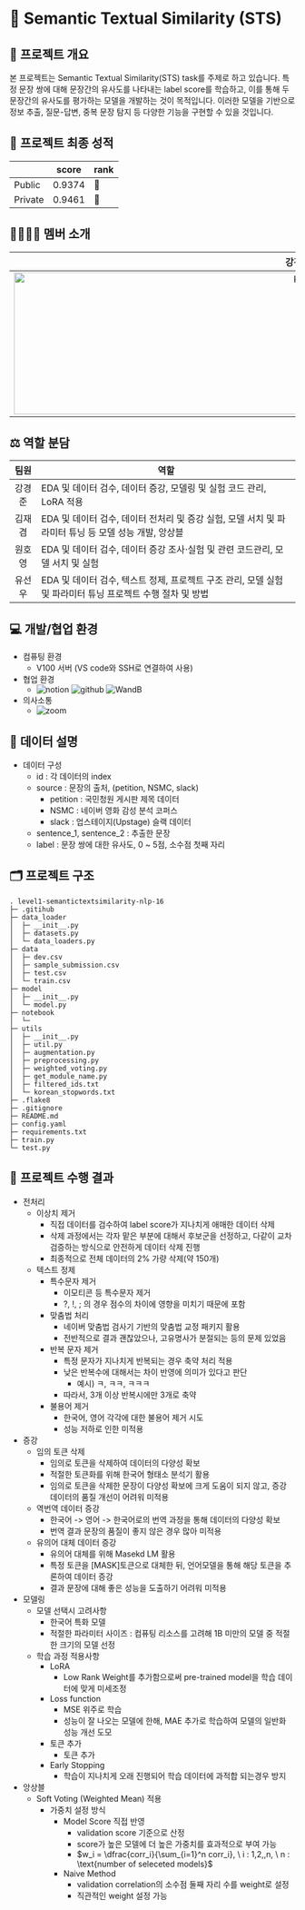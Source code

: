 # :rocket: Semantic Textual Similarity (STS)

## :closed_book: 프로젝트 개요
본 프로젝트는 Semantic Textual Similarity(STS) task를 주제로 하고 있습니다. 특정 문장 쌍에 대해 문장간의 유사도를 나타내는 label score를 학습하고, 이를 통해 두 문장간의 유사도를 평가하는 모델을 개발하는 것이 목적입니다. 
이러한 모델을 기반으로 정보 추출, 질문-답변, 중복 문장 탐지 등 다양한 기능을 구현할 수 있을 것입니다.

## :100: 프로젝트 최종 성적
|  | score | rank |
| --- | --- | --- |
| Public | 0.9374 | :3rd_place_medal: |
| Private | 0.9461 | :1st_place_medal: |

## :family_man_man_boy_boy: 멤버 소개
|강경준|김재겸|원호영|유선우|
|:---:|:---:|:---:|:---:|
| <img src="https://github.com/user-attachments/assets/da281cf3-b2cc-4022-ae9e-68ed6c174cd7" alt="KKJ" width="1000" height="250"> | <img src="https://github.com/user-attachments/assets/5ecd2475-eb8c-4662-bed0-59ae27cc2e0c" alt="KJK" width="1000" height="250"> | <img src="https://github.com/user-attachments/assets/e02832ae-f1fa-4b4f-a7e9-fcc511c727e7" alt="WHY" width="1000" height="250"> | <img src="https://github.com/user-attachments/assets/d58b7d68-ef8e-4a12-ae6e-0d50458e0c5b" alt="YSW" width="1000" height="250"> |

## :balance_scale: 역할 분담
|팀원| 역할 |
|:---:| --- |
| 강경준 | EDA 및 데이터 검수, 데이터 증강, 모델링 및 실험 코드 관리, LoRA 적용 |
| 김재겸 | EDA 및 데이터 검수, 데이터 전처리 및 증강 실험, 모델 서치 및 파라미터 튜닝 등 모델 성능 개발, 앙상블 |
| 원호영 | EDA 및 데이터 검수, 데이터 증강 조사⋅실험 및 관련 코드관리, 모델 서치 및 실험 |
| 유선우 | EDA 및 데이터 검수, 텍스트 정제, 프로젝트 구조 관리, 모델 실험 및 파라미터 튜닝 프로젝트 수행 절차 및 방법 |

## :computer: 개발/협업 환경
- 컴퓨팅 환경
	- V100 서버 (VS code와 SSH로 연결하여 사용)
- 협업 환경
  	- ![notion](https://img.shields.io/badge/Notion-FFFFFF?style=flat-square&logo=Notion&logoColor=black) ![github](https://img.shields.io/badge/Github-181717?style=flat-square&logo=Github&logoColor=white) ![WandB](https://img.shields.io/badge/WeightsandBiases-FFBE00?style=flat-square&logo=WeightsandBiases&logoColor=white)
- 의사소통
  	- ![zoom](https://img.shields.io/badge/Zoom-0B5CFF?style=flat-square&logo=Zoom&logoColor=white)

## :bookmark_tabs: 데이터 설명
- 데이터 구성
	- id : 각 데이터의 index
	- source : 문장의 출처, (petition, NSMC, slack)
		- petition : 국민청원 게시판 제목 데이터
		- NSMC : 네이버 영화 감성 분석 코퍼스
		- slack : 업스테이지(Upstage) 슬랙 데이터
	- sentence_1, sentence_2 : 추출한 문장
	- label : 문장 쌍에 대한 유사도, 0 ~ 5점, 소수점 첫째 자리

## :card_index_dividers: 프로젝트 구조
```
. level1-semantictextsimilarity-nlp-16
├─ .gitihub
├─ data_loader
│  ├─ __init__.py
│  ├─ datasets.py
│  └─ data_loaders.py
├─ data
│  ├─ dev.csv
│  ├─ sample_submission.csv
│  ├─ test.csv
│  └─ train.csv
├─ model
│  ├─ __init__.py
│  └─ model.py
├─ notebook
│  └─ 
├─ utils
│  ├─ __init__.py
│  ├─ util.py
│  ├─ augmentation.py
│  ├─ preprocessing.py
│  ├─ weighted_voting.py
│  ├─ get_module_name.py
│  ├─ filtered_ids.txt
│  └─ korean_stopwords.txt
├─ .flake8
├─ .gitignore
├─ README.md
├─ config.yaml
├─ requirements.txt
├─ train.py
└─ test.py
```

## :book: 프로젝트 수행 결과
- 전처리
	- 이상치 제거
		- 직접 데이터를 검수하여 label score가 지나치게 애매한 데이터 삭제
		- 삭제 과정에서는 각자 맡은 부분에 대해서 후보군을 선정하고, 다같이 교차 검증하는 방식으로 안전하게 데이터 삭제 진행
		- 최종적으로 전체 데이터의 2% 가량 삭제(약 150개) 
	- 텍스트 정제
		- 특수문자 제거
			- 이모티콘 등 특수문자 제거
			- ?, !, ; 의 경우 점수의 차이에 영향을 미치기 때문에 포함
		- 맞춤법 처리
			- 네이버 맞춤법 검사기 기반의 맞춤법 교정 패키지 활용
			- 전반적으로 결과 괜찮았으나, 고유명사가 분절되는 등의 문제 있었음
		- 반복 문자 제거
			- 특정 문자가 지나치게 반복되는 경우 축약 처리 적용
			- 낮은 반복수에 대해서는 차이 반영에 의미가 있다고 판단
				- 예시) ㅋ, ㅋㅋ, ㅋㅋㅋ
			- 따라서, 3개 이상 반복시에만 3개로 축약
		- 불용어 제거
			- 한국어, 영어 각각에 대한 불용어 제거 시도
			- 성능 저하로 인한 미적용
- 증강
	- 임의 토큰 삭제
		- 임의로 토큰을 삭제하여 데이터의 다양성 확보
		- 적절한 토큰화를 위해 한국어 형태소 분석기 활용
		- 임의로 토큰을 삭제한 문장이 다양성 확보에 크게 도움이 되지 않고, 증강 데이터의 품질 개선이 어려워 미적용
	- 역번역 데이터 증강
		- 한국어 -> 영어 -> 한국어로의 번역 과정을 통해 데이터의 다양성 확보
		- 번역 결과 문장의 품질이 좋지 않은 경우 많아 미적용
	- 유의어 대체 데이터 증강
		- 유의어 대체를 위해 Masekd LM 활용
		- 특정 토큰을 [MASK]토큰으로 대체한 뒤, 언어모델을 통해 해당 토큰을 추론하여 데이터 증강
		- 결과 문장에 대해 좋은 성능을 도출하기 어려워 미적용
- 모델링
	- 모델 선택시 고려사항
		- 한국어 특화 모델
		- 적절한 파라미터 사이즈 : 컴퓨팅 리소스를 고려해 1B 미만의 모델 중 적절한 크기의 모델 선정
	- 학습 과정 적용사항
		- LoRA
			- Low Rank Weight를 추가함으로써 pre-trained model을 학습 데이터에 맞게 미세조정
		- Loss function
			- MSE 위주로 학습
			- 성능이 잘 나오는 모델에 한해, MAE 추가로 학습하여 모델의 일반화 성능 개선 도모
		- 토큰 추가
			- <PERSON>토큰 추가
		- Early Stopping
			- 학습이 지나치게 오래 진행되어 학습 데이터에 과적합 되는경우 방지
- 앙상블
	- Soft Voting (Weighted Mean) 적용
		- 가중치 설정 방식
			- Model Score 직접 반영
				- validation score 기준으로 산정
				- score가 높은 모델에 더 높은 가중치를 효과적으로 부여 가능
				- $w_i = \dfrac{corr_i}{\sum_{i=1}^n corr_i}, \ i : 1,2,,n, \ n : \text{number of seleceted models}$
			- Naive Method
				- validation correlation의 소수점 둘째 자리 수를 weight로 설정
				- 직관적인 weight 설정 가능
